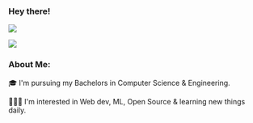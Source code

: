 
### Hey there!      
  ![](https://im3.ezgif.com/tmp/ezgif-3-7fef01e0081f.gif)

![](https://media.giphy.com/media/L1R1tvI9svkIWwpVYr/giphy.gif)

### About Me:


🎓 I'm pursuing my Bachelors in Computer Science & Engineering.

👩🏻‍💻 I'm interested in Web dev, ML, Open Source & learning new things daily.

